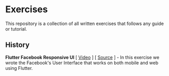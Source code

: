 # Exercises

This repository is a collection of all written exercises that follows any guide or tutorial.

## History

**Flutter Facebook Responsive UI** \[ [Video](https://youtu.be/HvLb5gdUfDE) \] \[ [Source](https://github.com/serjoca/flutter_web_facebook_ui) \] - In this exercise we wrote the Facebook's User Interface that works on both mobile and web using Flutter.
